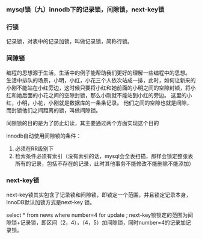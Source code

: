 ### mysql锁（九）innodb下的记录锁，间隙锁，next-key锁

### 行锁

记录锁，对表中的记录加锁，叫做记录锁，简称行锁。

### 间隙锁

编程的思想源于生活，生活中的例子能帮助我们更好的理解一些编程中的思想。
 生活中排队的场景，小明，小红，小花三个人依次站成一排，此时，如何让新来的小刚不能站在小红旁边，这时候只要将小红和她前面的小明之间的空隙封锁，将小红和她后面的小花之间的空隙封锁，那么小刚就不能站到小红的旁边。
 这里的小红，小明，小花，小刚就是数据库的一条条记录。
 他们之间的空隙也就是间隙，而封锁他们之间距离的锁，叫做间隙锁。

间隙锁的目的是为了防止幻读，其主要通过两个方面实现这个目的

innodb自动使用间隙锁的条件：

1. 必须在RR级别下 
2. 检索条件必须有索引（没有索引的话，mysql会全表扫描，那样会锁定整张表所有的记录，包括不存在的记录，此时其他事务不能修改不能删除不能添加）

### next-key锁

next-key锁其实包含了记录锁和间隙锁，即锁定一个范围，并且锁定记录本身，InnoDB默认加锁方式是next-key 锁。

select * from news where number=4 for update ; next-key锁锁定的范围为间隙锁+记录锁，即区间（2，4），（4，5）加间隙锁，同时number=4的记录加记录锁。